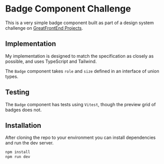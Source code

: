 # Badge Component Challenge

This is a very simple badge component built as part of a design system challenge
on [GreatFrontEnd Projects](https://www.greatfrontend.com/projects/challenges/badge-component).

## Implementation

My implementation is designed to match the specification as closely as possible,
and uses TypeScript and Tailwind.

The `Badge` component takes `role` and `size` defined in an interface of union
types.

## Testing

The `Badge` component has tests using `Vitest`, though the preview grid of
badges does not.

## Installation

After cloning the repo to your environment you can install dependencies and run
the dev server.

```bash
npm install
npm run dev
```
